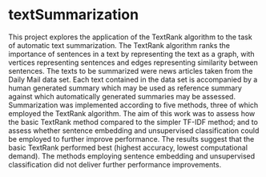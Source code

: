 # textSummarization
This project explores the application of the TextRank algorithm to the task of automatic text summarization. The TextRank algorithm ranks the importance of sentences in a text by representing the text as a graph, with vertices representing sentences and edges representing similarity between sentences. The texts to be summarized were news articles taken from the Daily Mail data set. Each text contained in the data set is accompanied by a human generated summary which may be used as reference summary against which automatically generated summaries may be assessed. Summarization was implemented according to five methods, three of which employed the TextRank algorithm. The aim of this work was to assess how the basic TextRank method compared to the simpler TF-IDF method; and to assess whether sentence embedding and unsupervised classification could be employed to further improve performance. The results suggest that the basic TextRank performed best (highest accuracy, lowest computational demand). The methods employing sentence embedding and unsupervised classification did not deliver further performance improvements. 

